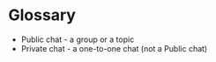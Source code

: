 # Glossary

- Public chat - a group or a topic
- Private chat - a one-to-one chat (not a Public chat)
